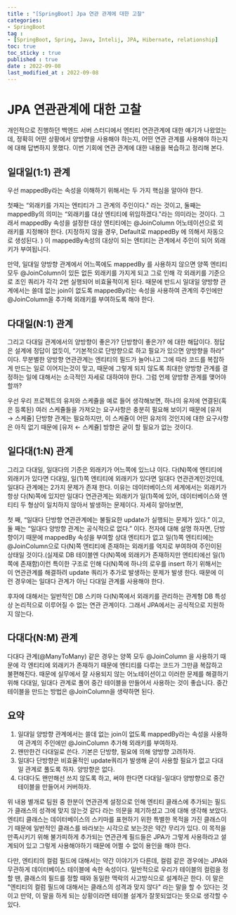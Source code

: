 ```yaml
---
title : "[SpringBoot] Jpa 연관 관계에 대한 고찰"
categories:
- SpringBoot
tag :
- [SpringBoot, Spring, Java, Intelij, JPA, Hibernate, relationship]
toc: true
toc_sticky : true
published : true
date : 2022-09-08
last_modified_at : 2022-09-08
---
```










# JPA 연관관계에 대한 고찰

개인적으로 진행하던 백엔드 서버 스터디에서 엔티티 연관관계에 대한 얘기가 나왔었는데, 정확히 어떤 상황에서 양방향을 사용해야 하는지, 어떤 연관 관계를 사용해야 하는지에 대해 답변하지 못했다. 이번 기회에 연관 관계에 대한 내용을 복습하고 정리해 본다.



## 일대일(1:1) 관계

우선 mappedBy라는 속성을 이해하기 위해서는 두 가지 핵심을 알아야 한다. 

첫째는 “외래키를 가지는 엔티티가 그 관계의 주인이다." 라는 것이고, 둘째는 mappedBy의 의미는 “외래키를 대상 엔티티에 위임하겠다."라는 의미라는 것이다. 그래서 mappedBy 속성을 설정한 대상 엔티티에는 @JoinColumn 어노테이션으로 외래키를 지정해야 한다. (지정하지 않을 경우, Default로 mappedBy 에 의해서 자동으로 생성된다. ) 이 mappedBy속성의 대상이 되는 엔티티는 관계에서 주인이 되어 외래키가 부여됩니다.

만약, 일대일 양방향 관계에서 어느쪽에도 mappedBy 를 사용하지 않으면 양쪽 엔티티 모두 @JoinColumn이 있든 없든 외래키를 가지게 되고 그로 인해 각 외래키를 기준으로 조인 쿼리가 각각 2번 실행되어 비효율적이게 된다. 때문에 반드시 일대일 양방향 관계에서는  쓸데 없는 join이 없도록 mappedBy라는 속성을 사용하여 관계의 주인에만 @JoinColumn을 추가해 외래키를 부여하도록 해야 한다.



## 다대일(N:1) 관계

그리고 다대일 관계에서의 양방향이 좋은가? 단방향이 좋은가? 에 대한 해답이다. 정답은 설계에 정답이 없듯이, “기본적으로 단방향으로 하고 필요가 있으면 양방향을 하라” 이다.  무분별한 양방향 연관관계는 엔티티의 필드가 늘어나고 그에 따라 코드를 복잡하게 만드는 일로 이어지는것이 맞고, 때문에 그렇게 되지 않도록 최대한 양방향 관계를 결정하는 일에 대해서는 소극적인 자세로 대하여야 한다. 그럼 언제 양방향 관계를 맺어야 할까?

우선 우리 프로젝트의 유저와 스케쥴을 예로 들어 생각해보면, 하나의 유저에 연결된(혹은 등록된) 여러 스케쥴들을 가져오는 요구사항은 충분히 필요해 보이기 때문에 [유저 → 스케쥴] 단방향 관계는 필요하지만, 이 스케쥴이 어떤 유저의 것인지에 대한 요구사항은 아직 없기 때문에 [유저 ← 스케쥴] 방향은 굳이 할 필요가 없는 것이다.



## 일다대(1:N) 관계

그리고 다대일, 일대다의 기준은 외래키가 어느쪽에 있느냐 이다. 다(N)쪽에 엔티티에 외래키가 있다면 다대일, 일(1)쪽 엔티티에 외래키가 있다면 일대다 연관관계인것인데, 일대다 관계에는 2가지 문제가 존재 한다. 이유는 데이터베이스의 세계에서는 외래키가 항상 다(N)쪽에 있지만 일대다 연관관계는 외래키가 일(1)쪽에 있어, 데이터베이스와 엔티티 두 형상이 일치하지 않아서 발생하는 문제이다. 자세히 알아보면,

첫 째,  “일대다 단방향 연관관계에는 불필요한 update가 실행되는 문제가 있다.” 이고, 둘 째는 “일대다 양방향 관계는 공식적으로 없다.” 이다. 전자에 대해 설명 하자면, 단방향이기 때문에 mappedBy 속성을 부여할 상대 엔티티가 없고 일(1)쪽 엔티티에는 @JoinColumn으로 다(N)쪽 엔티티에 존재하는 외래키를 억지로 부여하여 주인이된 상태일 것이다.(실제로 DB 테이블엔 다(N)쪽에 외래키가 존재하지만 엔티티에선 일(1)쪽에 존재함)이런 특이한 구조로 인해 다(N)쪽에 하나의 로우를 insert 하기 위해서는 이 연관관계를 해결하려 update 쿼리가 추가로 발생하는 문제가 발생 한다. 때문에 이런 경우에는 일대다 관계가 아닌 다대일 관계를 사용해야 한다.

후자에 대해서는 일반적인 DB 스키마 다(N)쪽에서 외래키를 관리하는 관계형 DB 특성상 논리적으로 이루어질 수 없는 연관 관계이다. 그래서 JPA에서는 공식적으로 지원하지 않는다.



## 다대다(N:M) 관계

다대다 관계(@ManyToMany) 같은 경우는 양쪽 모두 @JoinColumn 을 사용하기 때문에 각 엔티티에 외래키가 존재하기 때문에 엔티티를 다루는 코드가 그만큼 복잡하고 불편해진다. 때문에 실무에서 잘 사용되지 않는 어노테이션이고 이러한 문제를 해결하기 위해 다대일, 일대다 관계로 풀어 중간 테이블을 만들어서 사용하는 것이 좋습니다. 중간 테이블을 만드는 방법은 @JoinColumn을 생략하면 된다.



## 요약

1. 일대일 양방향 관계에서는 쓸데 없는 join이 없도록 mappedBy라는 속성을 사용하여 관계의 주인에만 @JoinColumn 추가해 외래키를 부여하자.
2. 왠만한건 다대일로 쓴다. 기본은 단방향, 필요에 의해 양방향 고려하자.
3. 일대다 단방향은 비효율적인 update쿼리가 발생해 굳이 사용할 필요가 없고 다대일 관계로 풀도록 하자. 양방향은 없다.
4. 다대다도 왠만해선 쓰지 않도록 하고, 써야 한다면 다대일-일대다 양방향으로 중간 테이블을 만들어서 커버하자.



위 내용 별개로 팀원 중 한분이 연관관계 설정으로 인해 엔티티 클래스에 추가되는 필드가 클래스의 성격에 맞지 않는것 같다 라는 의문을 제기하셨고 그에 대해 생각해 보았다. 엔티티 클래스는 데이터베이스의 스키마를 표현하기 위한 특별한 목적을 가진 클래스이기 때문에 일반적인 클래스를 바라보는 시각으로 보는것은 약간 무리가 있다. 이 목적을 만족시키기 위해 불가피하게 추가되는 연관관계 필드들은 JPA가 그렇게 사용하라고 설계되어 있고 그렇게 사용해야하기 때문에 어쩔 수 없이 용인을 해야 한다.

다만, 엔티티의 컬럼 필드에 대해서는 약간 이야기가 다른데, 컬럼 같은 경우에는 JPA와 무관하게 데이터베이스 테이블에 속한 속성이다. 일반적으로 우리가 테이블의 컬럼을 정할 땐, 클래스의 필드를 정할 때와 동일한 맥락의 사고방식으로 설계하곤 한다. 이 말은 "엔티티의 컬럼 필드에 대해서는 클래스의 성격과 맞지 않다" 라는 말을 할 수 있다는 것이고 만약, 이 말을 하게 되는 상황이라면 테이블 설계가 잘못되었다는 뜻으로 생각할 수 있다.
